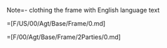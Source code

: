 Note=- clothing the frame with English language text

=[F/US/00/Agt/Base/Frame/0.md] 

=[F/00/Agt/Base/Frame/2Parties/0.md]
